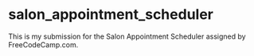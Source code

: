 # salon_appointment_scheduler
This is my submission for the Salon Appointment Scheduler assigned by FreeCodeCamp.com.
